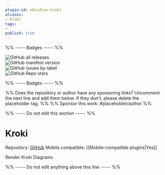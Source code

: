 ```yaml
---
plugin-id: obsidian-kroki
aliases:
- Kroki
tags: 
- 
publish: true
---
```


%% ----- Badges ----- %%

![GitHub all releases](https://img.shields.io/github/downloads/gregzuro/obsidian-kroki/total?color=573E7A&logo=github&style=for-the-badge)   
![GitHub manifest version](https://img.shields.io/github/manifest-json/v/gregzuro/obsidian-kroki?color=573E7A&logo=github&style=for-the-badge)   
![GitHub issues by-label](https://img.shields.io/github/issues/gregzuro/obsidian-kroki/help%20wanted?color=573E7A&logo=github&style=for-the-badge)   
![GitHub Repo stars](https://img.shields.io/github/stars/gregzuro/obsidian-kroki?color=573E7A&logo=github&style=for-the-badge)

%% ----- Badges ----- %%

%% Does the repository or author have any sponsoring links? Uncomment the next line and add them below. If they don't, please delete the placeholder tag. %%
%% Sponsor this work: #placeholder/author %%

%% ----- Do not edit this section ----- %%

# Kroki

Repository: [GitHub](https://github.com/gregzuro/obsidian-kroki)
Mobile compatible: [[Mobile-compatible plugins|Yes]]

Render Kroki Diagrams

%% ----- Do not edit anything above this line ----- %% 
